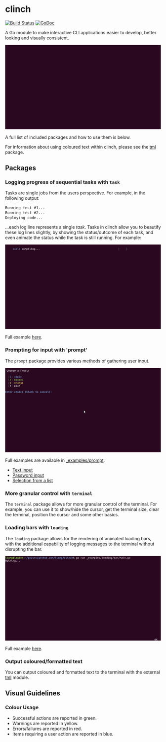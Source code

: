 # clinch

[![Build Status](https://travis-ci.org/liamg/clinch.svg "Travis CI status")](https://travis-ci.org/liamg/clinch)
[![GoDoc](https://godoc.org/github.com/liamg/clinch?status.svg)](https://godoc.org/github.com/liamg/clinch)

A Go module to make interactive CLI applications easier to develop, better looking and visually consistent.

![Demo gif](demo.gif)

A full list of included packages and how to use them is below.

For information about using coloured text within clinch, please see the [tml](https://github.com/liamg/tml) package.


## Packages

### Logging progress of sequential tasks with `task`

Tasks are single jobs from the users perspective. For example, in the following output:

```
Running test #1...
Running test #2...
Deploying code...
```

...each log line represents a single _task_. Tasks in clinch allow you to beautify these log lines slightly, by showing the status/outcome of each task, and even animate the status while the task is still running. For example:

![Tasks demo](tasks.gif)

Full example [here](_examples/task/main.go).

### Prompting for input with 'prompt'

The `prompt` package provides various methods of gathering user input.

![List prompt demo](list.gif)

Full examples are available in [_examples/prompt](_examples/prompt):

- [Text input](_examples/prompt/input/main.go)
- [Password input](_examples/prompt/password/main.go)
- [Selection from a list](_examples/prompt/list/main.go)

### More granular control with `terminal`

The `terminal` package allows for more granular control of the terminal. For example, you can use it to show/hide the cursor, get the terminal size, clear the terminal, position the cursor and some other basics.

### Loading bars with `loading`

The `loading` package allows for the rendering of animated loading bars, with the additional capability of logging messages to the terminal without disrupting the bar.

![Loading bar demo](loading.gif)

Full example [here](_examples/loading/bar/main.go).

### Output coloured/formatted text

You can output coloured and formatted text to the terminal with the external [tml](https://github.com/liamg/tml) module.

## Visual Guidelines

### Colour Usage

- Successful actions are reported in green.
- Warnings are reported in yellow.
- Errors/failures are reported in red.
- Items requiring a user action are reported in blue.
